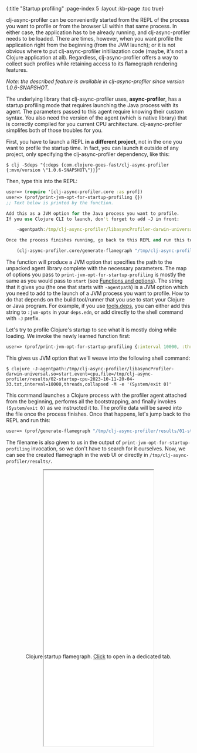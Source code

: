 {:title "Startup profiling"
 :page-index 5
 :layout :kb-page
 :toc true}

clj-async-profiler can be conveniently started from the REPL of the process you
want to profile or from the browser UI within that same process. In either case,
the application has to be already running, and clj-async-profiler needs to be
loaded. There are times, however, when you want profile the application right
from the beginning (from the JVM launch); or it is not obvious where to put
clj-async-profiler initiliazation code (maybe, it's not a Clojure application at
all). Regardless, clj-async-profiler offers a way to collect such profiles while
retaining access to its flamegraph rendering features.

*Note: the described feature is available in clj-async-profiler since version
1.0.6-SNAPSHOT.*

The underlying library that clj-async-profiler uses, **async-profiler**, has a
startup profiling mode that requires launching the Java process with its agent.
The parameters passed to this agent require knowing their custom syntax. You
also need the version of the agent (which is native library) that is correctly
compiled for you current CPU architecture. clj-async-profiler simplifes both of
those troubles for you.

First, you have to launch a REPL **in a different project**, not in the one you
want to profile the startup time. In fact, you can launch it outside of any
project, only specifying the clj-async-profiler dependency, like this:

```shell
$ clj -Sdeps "{:deps {com.clojure-goes-fast/clj-async-profiler {:mvn/version \"1.0.6-SNAPSHOT\"}}}"
```

Then, type this into the REPL:

```clj
user=> (require '[clj-async-profiler.core :as prof])
user=> (prof/print-jvm-opt-for-startup-profiling {})
;; Text below is printed by the function.

Add this as a JVM option for the Java process you want to profile.
If you use Clojure CLI to launch, don't forget to add -J in front:

    -agentpath:/tmp/clj-async-profiler/libasyncProfiler-darwin-universal.so=start,event=cpu,file=/tmp/clj-async-profiler/results/01-startup-cpu-2023-10-11-19-50-07.txt,interval=1000000,collapsed

Once the process finishes running, go back to this REPL and run this to generate the flamegraph:

    (clj-async-profiler.core/generate-flamegraph "/tmp/clj-async-profiler/results/01-startup-cpu-2023-10-11-19-50-07.txt" {})
```

The function will produce a JVM option that specifies the path to the unpacked
agent library complete with the necessary parameters. The map of options you
pass to `print-jvm-opt-for-startup-profiling` is mostly the same as you would
pass to `start` (see [Functions and
options](/kb/profiling/clj-async-profiler/basic-usage#functions-and-options)).
The string that it gives you (the one that starts with `-agentpath`) is a JVM
option which you need to add to the launch of a JVM process you want to profile.
How to do that depends on the build tool/runner that you use to start your
Clojure or Java program. For example, if you use
[tools.deps](https://clojure.org/guides/deps_and_cli), you can either add this
string to `:jvm-opts` in your `deps.edn`, or add directly to the shell command
with `-J` prefix.

Let's try to profile Clojure's startup to see what it is mostly doing while
loading. We invoke the newly learned function first:

```clj
user=> (prof/print-jvm-opt-for-startup-profiling {:interval 10000, :threads true})
```

This gives us JVM option that we'll weave into the following shell command:

```shell
$ clojure -J-agentpath:/tmp/clj-async-profiler/libasyncProfiler-darwin-universal.so=start,event=cpu,file=/tmp/clj-async-profiler/results/02-startup-cpu-2023-10-11-20-04-33.txt,interval=10000,threads,collapsed -M -e '(System/exit 0)'
```

This command launches a Clojure process with the profiler agent attached from
the beginning, performs all the bootstrapping, and finally invokes `(System/exit
0)` as we instructed it to. The profile data will be saved into the file once
the process finishes. Once that happens, let's jump back to the REPL and run
this:

```clj
user=> (prof/generate-flamegraph "/tmp/clj-async-profiler/results/01-startup-cpu-2023-10-11-19-50-07.txt" {})
```

The filename is also given to us in the output of
`print-jvm-opt-for-startup-profiling` invocation, so we don't have to search for
it ourselves. Now, we can see the created flamegraph in the web UI or directly
in `/tmp/clj-async-profiler/results/`.

<center>
<figure class="figure">
<div class="downscale-iframe-66" style="height:500px">
<iframe src="/img/kb/cljap-startup.html" style="height:750px"></iframe>
</div>
<figcaption class="figure-caption text-center">
    Clojure startup flamegraph. <a href="/img/kb/cljap-startup.html"
target="_blank">Click</a> to open in a dedicated tab.
</figcaption>
</figure>
</center>
